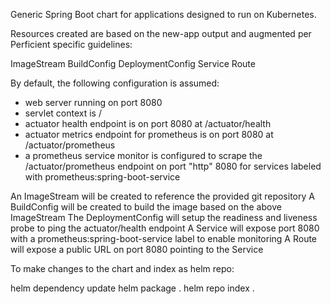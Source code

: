 Generic Spring Boot chart for applications designed to run on Kubernetes.

Resources created are based on the new-app output and augmented per Perficient specific guidelines:

ImageStream
BuildConfig
DeploymentConfig
Service
Route

By default, the following configuration is assumed:

- web server running on port 8080
- servlet context is /
- actuator health endpoint is on port 8080 at /actuator/health
- actuator metrics endpoint for prometheus is on port 8080 at /actuator/prometheus
- a prometheus service monitor is configured to scrape the /actuator/prometheus endpoint on port "http" 8080 for services labeled with prometheus:spring-boot-service

An ImageStream will be created to reference the provided git repository
A BuildConfig will be created to build the image based on the above ImageStream
The DeploymentConfig will setup the readiness and liveness probe to ping the actuator/health endpoint
A Service will expose port 8080 with a prometheus:spring-boot-service label to enable monitoring
A Route will expose a public URL on port 8080 pointing to the Service

To make changes to the chart and index as helm repo:

helm dependency update
helm package .
helm repo index .